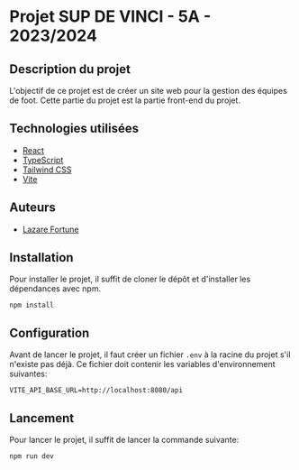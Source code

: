 # Projet SUP DE VINCI - 5A - 2023/2024 
## Description du projet

L'objectif de ce projet est de créer un site web pour la gestion des équipes de foot. 
Cette partie du projet est la partie front-end du projet.


## Technologies utilisées
- [React](https://reactjs.org/)
- [TypeScript](https://www.typescriptlang.org/)
- [Tailwind CSS](https://tailwindcss.com/)
- [Vite](https://vitejs.dev/)

## Auteurs
- [Lazare Fortune](mailto:lazarefortune.com)

## Installation

Pour installer le projet, il suffit de cloner le dépôt et d'installer
les dépendances avec npm.

```shell
npm install
```

## Configuration

Avant de lancer le projet, il faut créer un fichier `.env` à la racine du projet s'il n'existe pas déjà.
Ce fichier doit contenir les variables d'environnement suivantes:

```shell
VITE_API_BASE_URL=http://localhost:8080/api
```

## Lancement

Pour lancer le projet, il suffit de lancer la commande suivante:

```shell
npm run dev
```



